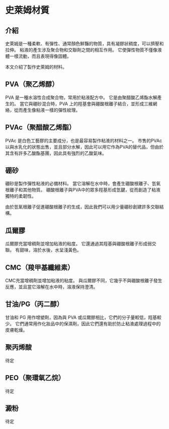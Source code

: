 # 史萊姆材質
## 介紹
史萊姆是一種柔軟、有彈性、通常顏色鮮豔的物質，具有凝膠狀稠度，可以擠壓和拉伸。
粘液的產生涉及聚合物和交聯劑之間的相互作用。
它使彈性物質不僅像液體一樣流動，而且表現得像固體。

本文介紹了製作史萊姆的材料。

## PVA（聚乙烯醇）
PVA 是一種水溶性合成聚合物，常用於粘液配方中。
它是由聚醋酸乙烯酯水解產生的。
當它與硼砂混合時，PVA 上的羥基會與硼酸根離子結合，並形成三維網絡，從而產生像粘液一樣的彈性紋理。

## PVAc（聚醋酸乙烯酯）
PVAc 是白色工藝膠的主要成分，也是最容易製作粘液的材料之一。
市售的PVAc以與水乳化的狀態出售，並且部分水解，因此可以用它作為PVA的替代品，但由於其含有許多乙酸酯基團，因此具有強烈的乙酸氣味。

## 硼砂
硼砂是製作彈性粘液的必備材料。
當它溶解在水中時，會產生硼酸根離子、氫氧根離子和其他物質。
硼酸根離子與PVA中的眾多羥基形成氫鍵，從而創造了粘液獨特的柔韌性。

由於氫氧根離子促進硼酸根離子的生成，因此我們可以用少量硼砂創建許多交聯結構。

## 瓜爾膠
瓜爾膠充當增稠劑並增加粘液的粘度。
它還通過其羥基與硼酸根離子形成弱交聯。
有甜味，溶於水後，水呈淺黃色。

## CMC（羧甲基纖維素）
CMC充當增稠劑並增加粘液的粘度。
與瓜爾膠不同，它幾乎不與硼酸根離子發生反應，並且當它溶解在水中時，溶液保持澄清。

## 甘油/PG（丙二醇）
甘油和 PG 用作增塑劑，因為與 PVA 或瓜爾膠相比，它們的分子量較低，羥基較少。
它們通常用作化妝品中的保濕劑，因此它們還有助於防止粘液處理過程中的皮膚乾燥。

## 聚丙烯酸
待定

## PEO（聚環氧乙烷）
待定

## 澱粉
待定